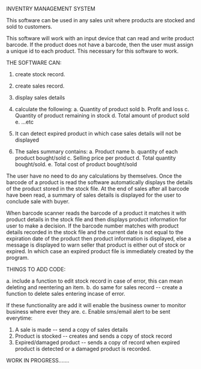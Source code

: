 INVENTRY MANAGEMENT SYSTEM

This software can be used in any sales unit where products are stocked and sold to customers.

This software will work with an input device that can read and write product barcode. If the product does not
have a barcode, then the user must assign a unique id to each product. This necessary for this software to work.

THE SOFTWARE CAN:
1. create stock record.
2. create sales record.
3. display sales details
4. calculate the following:
  a. Quantity of product sold
  b. Profit and loss
  c. Quantity of product remaining in stock
  d. Total amount of product sold
  e. ...etc
5. It can detect expired product in which case sales details will not be displayed

6. The sales summary contains:
  a. Product name
  b. quantity of each product bought/sold
  c. Selling price per product
  d. Total quantity bought/sold.
  e. Total cost of product bought/sold  

The user have no need to do any calculations by themselves. Once the barcode of a product is read the software automatically displays the details of the product stored in the stock file. At the end of sales after all barcode have been read, a summary of sales details is displayed for the user to conclude sale with buyer.

When barcode scanner reads the barcode of a product it matches it with product details in the stock file and then displays product information for user to make a decision. If the barcode number matches with product details recorded in the stock file and the current date is not equal to the expiration date of the product then product information is displayed, else a message is displayed to warn seller that product is either out of stock or expired. In which case an expired product file is immediately created by the program.



THINGS TO ADD CODE:

a. include a function to edit stock record in case of error, this can mean deleting and reentering
an item.
b. do same for sales record -- create a function to delete sales entering incase of error.

If these functionality are add it will enable the business owner to monitor business where ever they are.
c. Enable sms/email alert to be sent everytime:

1. A sale is made -- send a copy of sales details
2. Product is stocked -- creates and sends a copy of stock record
3. Expired/damaged product -- sends a copy of record when expired product is detected or a damaged
product is recorded.

 



WORK IN PROGRESS.......


